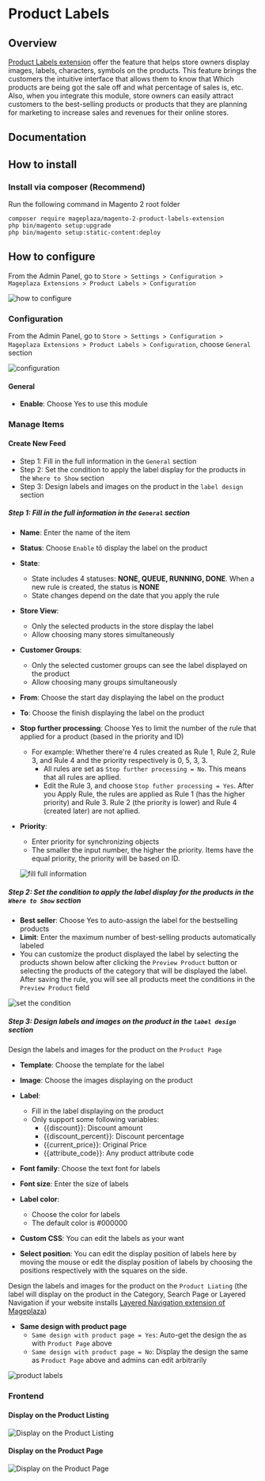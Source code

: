 # Product Labels
## Overview

[Product Labels extension](https://www.mageplaza.com/magento-2-product-labels/) offer the feature that helps store owners display images, labels, characters, symbols on the products. This feature brings the customers the intuitive interface that allows them to know that Which products are being got the sale off and what percentage of sales is, etc. Also, when you integrate this module, store owners can easily attract customers to the best-selling products or products that they are planning for marketing to increase sales and revenues for their online stores.

## Documentation


## How to install

### Install via composer (Recommend)

Run the following command in Magento 2 root folder
```
composer require mageplaza/magento-2-product-labels-extension
php bin/magento setup:upgrade
php bin/magento setup:static-content:deploy
```


## How to configure

From the Admin Panel, go to `Store > Settings > Configuration > Mageplaza Extensions > Product Labels > Configuration`

![how to configure](https://i.imgur.com/EwDOFIU.png)

### Configuration

From the Admin Panel, go to  `Store > Settings > Configuration > Mageplaza Extensions > Product Labels > Configuration`, choose `General` section

![configuration](https://i.imgur.com/ljnXfOI.png)

#### General

* **Enable**: Choose Yes to use this module

### Manage Items
#### Create New Feed

- Step 1: Fill in the full information in the `General` section
- Step 2: Set the condition to apply the label display for the products in the `Where to Show` section
- Step 3: Design labels and images on the product in the `label design` section

##### Step 1: Fill in the full information in the `General` section

- **Name**: Enter the name of the item
- **Status**: Choose `Enable` tô display the label on the product
- **State**:
  - State includes 4 statuses: **NONE, QUEUE, RUNNING, DONE**. When a new rule is created, the status is **NONE**
  - State changes depend on the date that you apply the rule
  
- **Store View**:
  - Only the selected products in the store display the label
  - Allow choosing many stores simultaneously
  
- **Customer Groups**:
  - Only the selected customer groups can see the label displayed on the product
  - Allow choosing many groups simultaneously
  
- **From**: Choose the start day displaying the label on the product
- **To**: Choose the finish displaying the label on the product
- **Stop further processing**: Choose Yes to limit the number of the rule that applied for a product (based in the priority and ID)
  - For example: Whether there're 4 rules created as Rule 1, Rule 2, Rule 3, and Rule 4 and the priority respectively is 0, 5, 3, 3. 
    - All rules are set as `Stop further processing = No`. This means that all rules are apllied.
    - Edit the Rule 3, and choose `Stop futher processing = Yes`. After you Apply Rule, the rules are applied as Rule 1 (has the higher priority) and Rule 3. Rule 2 (the priority is lower) and Rule 4 (created later) are not apllied.
    
- **Priority**: 
  - Enter priority for synchronizing objects
  - The smaller the input number, the higher the priority. Items have the equal priority, the priority will be based on ID.
  
  ![fill full information](https://i.imgur.com/qFjwbOm.gif)
  
  
##### Step 2: Set the condition to apply the label display for the products in the `Where to Show` section

- **Best seller**: Choose Yes to auto-assign the label for the bestselling products
- **Limit**: Enter the maximum number of best-selling products automatically labeled
- You can customize the product displayed the label by selecting the products shown below after clicking the `Preview Product` button or selecting the products of the category that will be displayed the label. After saving the rule, you will see all products meet the conditions in the `Preview Product` field

![set the condition](https://i.imgur.com/AWDqPTf.gif)

##### Step 3: Design labels and images on the product in the `label design` section

Design the labels and images for the product on the `Product Page`

- **Template**: Choose the template for the label
- **Image**: Choose the images displaying on the product
- **Label**:
  - Fill in the label displaying on the product
  - Only support some following variables:
    - {{discount}}: Discount amount
    - {{discount_percent}}: Discount percentage
    - {{current_price}}: Original Price
    - {{attribute_code}}: Any product attribute code
    
- **Font family**: Choose the text font for labels
- **Font size**: Enter the size of labels
- **Label color**:
  - Choose the color for labels
  - The default color is #000000
  
- **Custom CSS**: You can edit the labels as your want
- **Select position**: You can edit the display position of labels here by moving the mouse or edit the display position of labels by choosing the positions respectively with the squares on the side.
  
Design the labels and images for the product on the `Product Liating` (the label will display on the product in the Category, Search Page or Layered Navigation if your website installs [Layered Navigation extension of Mageplaza](https://www.mageplaza.com/magento-2-layered-navigation-extension/))

  - **Same design with product page**
    - `Same design with product page = Yes`: Auto-get the design the as with `Product Page` above
    - `Same design with product page = No`: Display the design the same as `Product Page` above and admins can edit arbitrarily
    
![product labels](https://i.imgur.com/M5fDL50.gifv)       
    
### Frontend
#### Display on the Product Listing

![Display on the Product Listing](https://i.imgur.com/1QmoqfC.png)

#### Display on the Product Page

![Display on the Product Page](https://i.imgur.com/gEOG0Tz.png)




























